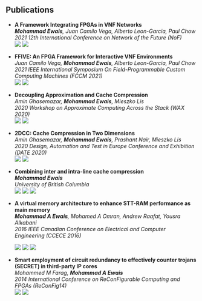 ## Publications

* **A Framework Integrating FPGAs in VNF Networks**  
  *__Mohammad Ewais__, Juan Camilo Vega, Alberto Leon-Garcia, Paul Chow*  
  *2021 12th International Conference on Network of the Future (NoF)*  
  ![](https://img.shields.io/badge/-conference%20paper-green)
  ![](https://img.shields.io/badge/-to%20appear-gray)

* **FFIVE: An FPGA Framework for Interactive VNF Environments**  
  *Juan Camilo Vega, **Mohammad Ewais**, Alberto Leon-Garcia, Paul Chow*  
  *2021 IEEE International Symposium On Field-Programmable Custom Computing Machines (FCCM 2021)*  
  ![](https://img.shields.io/badge/-poster-purple)
  [![](https://img.shields.io/badge/-link-blue)](https://ieeexplore.ieee.org/stamp/stamp.jsp?arnumber=9444058&casa_token=eVSurPpShnEAAAAA:aWWWE418mMS2wnlNb2e7WwMWOGEv8q_2MQ_GlCLaD4yotdNR3IWtllzZdaJ1ADUC9z4mkCEatA)

* **Decoupling Approximation and Cache Compression**  
  *Amin Ghasemazar, **Mohammad Ewais**, Mieszko Lis*  
  *2020 Workshop on Approximate Computing Across the Stack (WAX 2020)*  
  ![](https://img.shields.io/badge/-workshop%20paper-orange)
  [![](https://img.shields.io/badge/-link-blue)](http://approximate.computer/wax2020/papers/ghasemazar-wax2020.pdf)

* **2DCC: Cache Compression in Two Dimensions**  
  *Amin Ghasemazar, **Mohammad Ewais**, Prashant Nair, Mieszko Lis*  
  *2020 Design, Automation and Test in Europe Conference and Exhibition (DATE 2020)*  
  ![](https://img.shields.io/badge/-conference%20paper-green)
  [![](https://img.shields.io/badge/-link-blue)](https://ieeexplore.ieee.org/document/9116279)

* **Combining inter and intra-line cache compression**  
  ***Mohammad Ewais***  
  *University of British Columbia*  
  ![](https://img.shields.io/badge/-thesis-gray)
  [![](https://img.shields.io/badge/-link-blue)](https://open.library.ubc.ca/cIRcle/collections/ubctheses/24/items/1.0368685)
  [![](https://img.shields.io/badge/-slides-ff69b4)](https://docs.google.com/presentation/d/1jY9Ah2LdMwFgxXsK0ifHKYqsGiD-pFZwqZ5YuHmZD_w/edit?usp=sharing)

* **A virtual memory architecture to enhance STT-RAM performance as main memory**  
  *__Mohammad A Ewais__, Mohamed A Omran, Andrew Raafat, Yousra Alkabani*  
  *2016 IEEE Canadian Conference on Electrical and Computer Engineering (CCECE 2016)*  

  ![](https://img.shields.io/badge/-conference%20paper-green)
  [![](https://img.shields.io/badge/-link-blue)](https://ieeexplore.ieee.org/document/7726657)
  [![](https://img.shields.io/badge/-slides-ff69b4)](https://drive.google.com/file/d/1cBZwLq876jNKvP06txC2O8R-FDUZvSGJ/view?usp=sharing)

* **Smart employment of circuit redundancy to effectively counter trojans (SECRET) in third-party IP cores**  
  *Mohammed M Farag, __Mohammad A Ewais__*  
  *2014 International Conference on ReConFigurable Computing and FPGAs (ReConFig14)*  
  ![](https://img.shields.io/badge/-conference%20paper-green)
  [![](https://img.shields.io/badge/-link-blue)](https://ieeexplore.ieee.org/stamp/stamp.jsp?arnumber=7032562&casa_token=2TU2KrBWomgAAAAA:1Yq4gU-XP1kdPtvGAgjUMZKu84kWL-OJANQumy2cwjVIKB0ys59E8g4YBUBwu7b1WszgctL5vQ&tag=1)
